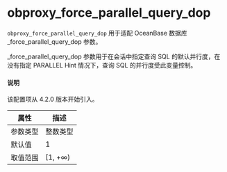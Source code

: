 # obproxy_force_parallel_query_dop

`obproxy_force_parallel_query_dop` 用于适配 OceanBase 数据库 _force_parallel_query_dop 参数。

_force_parallel_query_dop 参数用于在会话中指定查询 SQL 的默认并行度，在没有指定 PARALLEL Hint 情况下，查询 SQL 的并行度受此变量控制。

<main id="notice" type='explain'>
  <h4>说明</h4>
  <p>该配置项从 4.2.0 版本开始引入。</p>
</main>

|  属性    | 描述     |
|----------|---------|
| 参数类型 |   整数类型      |
| 默认值   | 1     |
| 取值范围 | [1, +∞)  |

